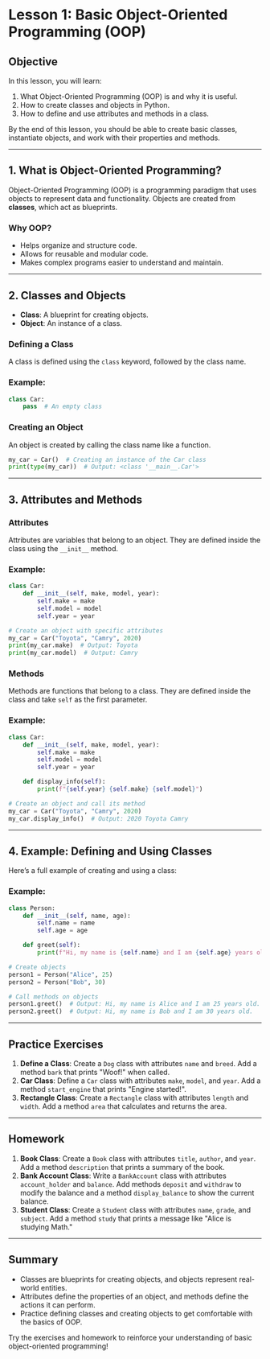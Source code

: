 # Lesson 1: Basic Object-Oriented Programming (OOP)

## Objective
In this lesson, you will learn:
1. What Object-Oriented Programming (OOP) is and why it is useful.
2. How to create classes and objects in Python.
3. How to define and use attributes and methods in a class.

By the end of this lesson, you should be able to create basic classes, instantiate objects, and work with their properties and methods.

---

## 1. What is Object-Oriented Programming?
Object-Oriented Programming (OOP) is a programming paradigm that uses objects to represent data and functionality. Objects are created from **classes**, which act as blueprints.

### Why OOP?
- Helps organize and structure code.
- Allows for reusable and modular code.
- Makes complex programs easier to understand and maintain.

---

## 2. Classes and Objects
- **Class**: A blueprint for creating objects.
- **Object**: An instance of a class.

### Defining a Class
A class is defined using the `class` keyword, followed by the class name.

### Example:
```python
class Car:
    pass  # An empty class
```

### Creating an Object
An object is created by calling the class name like a function.

```python
my_car = Car()  # Creating an instance of the Car class
print(type(my_car))  # Output: <class '__main__.Car'>
```

---

## 3. Attributes and Methods
### Attributes
Attributes are variables that belong to an object. They are defined inside the class using the `__init__` method.

### Example:
```python
class Car:
    def __init__(self, make, model, year):
        self.make = make
        self.model = model
        self.year = year

# Create an object with specific attributes
my_car = Car("Toyota", "Camry", 2020)
print(my_car.make)  # Output: Toyota
print(my_car.model)  # Output: Camry
```

### Methods
Methods are functions that belong to a class. They are defined inside the class and take `self` as the first parameter.

### Example:
```python
class Car:
    def __init__(self, make, model, year):
        self.make = make
        self.model = model
        self.year = year

    def display_info(self):
        print(f"{self.year} {self.make} {self.model}")

# Create an object and call its method
my_car = Car("Toyota", "Camry", 2020)
my_car.display_info()  # Output: 2020 Toyota Camry
```

---

## 4. Example: Defining and Using Classes
Here’s a full example of creating and using a class:

### Example:
```python
class Person:
    def __init__(self, name, age):
        self.name = name
        self.age = age

    def greet(self):
        print(f"Hi, my name is {self.name} and I am {self.age} years old.")

# Create objects
person1 = Person("Alice", 25)
person2 = Person("Bob", 30)

# Call methods on objects
person1.greet()  # Output: Hi, my name is Alice and I am 25 years old.
person2.greet()  # Output: Hi, my name is Bob and I am 30 years old.
```

---

## Practice Exercises

1. **Define a Class**: Create a `Dog` class with attributes `name` and `breed`. Add a method `bark` that prints "Woof!" when called.
2. **Car Class**: Define a `Car` class with attributes `make`, `model`, and `year`. Add a method `start_engine` that prints "Engine started!".
3. **Rectangle Class**: Create a `Rectangle` class with attributes `length` and `width`. Add a method `area` that calculates and returns the area.

---

## Homework

1. **Book Class**: Create a `Book` class with attributes `title`, `author`, and `year`. Add a method `description` that prints a summary of the book.
2. **Bank Account Class**: Write a `BankAccount` class with attributes `account_holder` and `balance`. Add methods `deposit` and `withdraw` to modify the balance and a method `display_balance` to show the current balance.
3. **Student Class**: Create a `Student` class with attributes `name`, `grade`, and `subject`. Add a method `study` that prints a message like "Alice is studying Math."

---

## Summary
- Classes are blueprints for creating objects, and objects represent real-world entities.
- Attributes define the properties of an object, and methods define the actions it can perform.
- Practice defining classes and creating objects to get comfortable with the basics of OOP.

Try the exercises and homework to reinforce your understanding of basic object-oriented programming!

